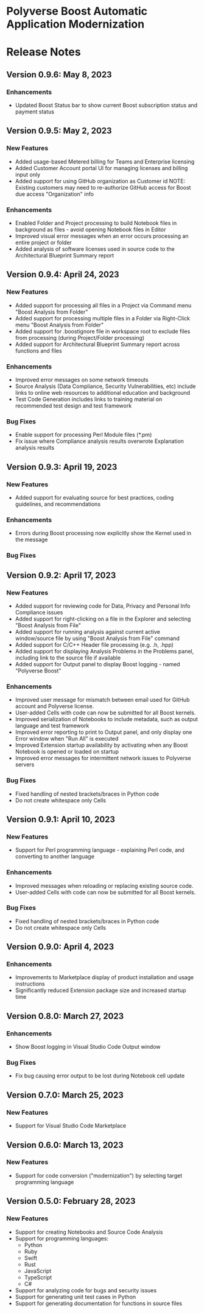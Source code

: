 Polyverse Boost Automatic Application Modernization
======================

# Release Notes

## Version 0.9.6: May 8, 2023

### Enhancements
- Updated Boost Status bar to show current Boost subscription status and payment status

## Version 0.9.5: May 2, 2023

### New Features
- Added usage-based Metered billing for Teams and Enterprise licensing
- Added Customer Account portal UI for managing licenses and billing input only
- Added support for using GitHub organization as Customer id
    NOTE: Existing customers may need to re-authorize GitHub access for Boost due access "Organization" info

### Enhancements
- Enabled Folder and Project processing to build Notebook files in background as files - avoid opening Notebook files in Editor
- Improved visual error messages when an error occurs processing an entire project or folder
- Added analysis of software licenses used in source code to the Architectural Blueprint Summary report

## Version 0.9.4: April 24, 2023

### New Features
- Added support for processing all files in a Project via Command menu "Boost Analysis from Folder"
- Added support for processing multiple files in a Folder via Right-Click menu "Boost Analysis from Folder"
- Added support for .boostignore file in workspace root to exclude files from processing (during Project/Folder processing)
- Added support for Architectural Blueprint Summary report across functions and files

### Enhancements
- Improved error messages on some network timeouts
- Source Analysis (Data Compliance, Security Vulnerabilities, etc) include links to online web resources to additional education and background
- Test Code Generation includes links to training material on recommended test design and test framework

### Bug Fixes
- Enable support for processing Perl Module files (*.pm)
- Fix issue where Compliance analysis results overwrote Explanation analysis results

## Version 0.9.3: April 19, 2023

### New Features
- Added support for evaluating source for best practices, coding guidelines, and recommendations

### Enhancements
- Errors during Boost processing now explicitly show the Kernel used in the message

### Bug Fixes

## Version 0.9.2: April 17, 2023

### New Features
- Added support for reviewing code for Data, Privacy and Personal Info Compliance issues
- Added support for right-clicking on a file in the Explorer and selecting "Boost Analysis from File"
- Added support for running analysis against current active window/source file by using "Boost Analysis from File" command
- Added support for C/C++ Header file processing (e.g. .h, .hpp)
- Added support for displaying Analysis Problems in the Problems panel, including link to the source file if available
- Added support for Output panel to display Boost logging - named "Polyverse Boost"

### Enhancements
- Improved user message for mismatch between email used for GitHub account and Polyverse license.
- User-added Cells with code can now be submitted for all Boost kernels.
- Improved serialization of Notebooks to include metadata, such as output language and test framework
- Improved error reporting to print to Output panel, and only display one Error window when "Run All" is executed
- Improved Extension startup availability by activating when any Boost Notebook is opened or loaded on startup
- Improved error messages for intermittent network issues to Polyverse servers

### Bug Fixes
- Fixed handling of nested brackets/braces in Python code
- Do not create whitespace only Cells

## Version 0.9.1: April 10, 2023

### New Features
- Support for Perl programming language - explaining Perl code, and converting to another language
### Enhancements
- Improved messages when reloading or replacing existing source code.
- User-added Cells with code can now be submitted for all Boost kernels.

### Bug Fixes
- Fixed handling of nested brackets/braces in Python code
- Do not create whitespace only Cells

## Version 0.9.0: April 4, 2023
### Enhancements
- Improvements to Marketplace display of product installation and usage instructions
- Significantly reduced Extension package size and increased startup time

## Version 0.8.0: March 27, 2023
### Enhancements
- Show Boost logging in Visual Studio Code Output window

### Bug Fixes
- Fix bug causing error output to be lost during Notebook cell update

## Version 0.7.0: March 25, 2023
### New Features
- Support for Visual Studio Code Marketplace

## Version 0.6.0: March 13, 2023
### New Features
- Support for code conversion ("modernization") by selecting target programming language

## Version 0.5.0: February 28, 2023
### New Features
- Support for creating Notebooks and Source Code Analysis
- Support for programming languages:
  - Python
  - Ruby
  - Swift
  - Rust
  - JavaScript
  - TypeScript
  - C\#
- Support for analyzing code for bugs and security issues
- Support for generating unit test cases in Python
- Support for generating documentation for functions in source files
